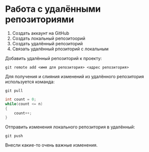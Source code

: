 # Работа с удалёнными репозиториями

1. Создать аккаунт на GitHub
2. Создать локальный репозитоорий
3. Создать удалённый репозиторий
4. Связать удалённый рпозиторий с локальным

Добавить удалённый репозиторий к проекту:
```
git remote add <имя для репозитория> <адрес репозитория>
```

Для получения и слияния изменений из удалённого репозитория используется команда:
```
git pull
```

```C#
int count = 0;
while(count <= n)
{
    count++;
}
```

Отправить изменения локального репозитория в удалённый:
```
git push
```

Внесли какие-то очень важные изменения.